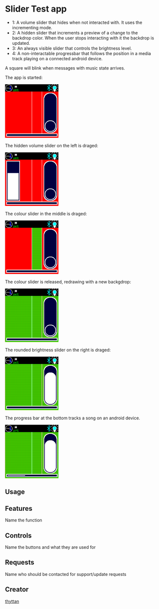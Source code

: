# Slider Test app

- 1: A volume slider that hides when not interacted with. It uses the incrementing mode.
- 2: A hidden slider that increments a preview of a change to the
  backdrop color. When the user stops interacting with it the backdrop
  is updated.
- 3: An always visible slider that controls the brightness level.
- 4: A non-interactable progressbar that follows the position in a media
  track playing on a connected android device.

A square will blink when messages with music state arrives.

The app is started:

![s](screenshot-0.png)

The hidden volume slider on the left is draged:

![s](screenshot-1.png)

The colour slider in the middle is draged:

![s](screenshot-2.png)

The colour slider is released, redrawing with a new backgdrop:

![s](screenshot-3.png)

The rounded brightness slider on the right is draged:

![s](screenshot-4.png)

The progress bar at the bottom tracks a song on an android device.

![s](screenshot-5.png)

## Usage

## Features

Name the function

## Controls

Name the buttons and what they are used for

## Requests

Name who should be contacted for support/update requests

## Creator

[thyttan](https://github.com/thyttan)
